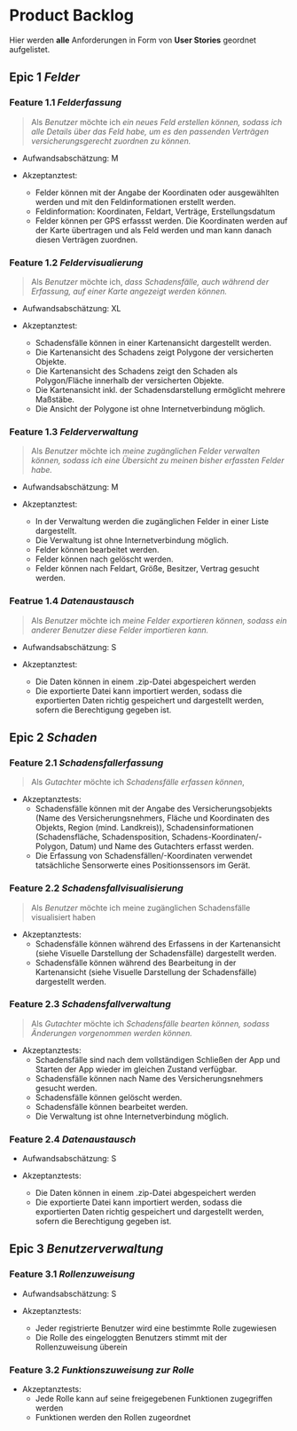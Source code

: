 # Product Backlog

Hier werden **alle** Anforderungen in Form von **User Stories** geordnet aufgelistet.

## Epic 1 *Felder*

### Feature 1.1 *Felderfassung*

> Als *Benutzer*  möchte ich *ein neues Feld erstellen können, sodass ich alle Details über das Feld habe, um es den passenden Verträgen versicherungsgerecht zuordnen zu können.*

- Aufwandsabschätzung: M

- Akzeptanztest:
    - Felder können mit der Angabe der Koordinaten oder ausgewählten werden und mit den Feldinformationen erstellt werden.
    - Feldinformation: Koordinaten, Feldart, Verträge, Erstellungsdatum
    - Felder können per GPS erfassst werden. Die Koordinaten werden auf der Karte übertragen und als Feld werden und man kann danach diesen Verträgen zuordnen.

    <!-- Felder können mittels Touch die Ecken für das Feld festlegen und die Fläche wird daraus berechnet und kann danach einem Verträgen zugeordnet werden. -->

### Feature 1.2 *Feldervisualierung*

> Als *Benutzer* möchte ich, *dass Schadensfälle, auch während der Erfassung, auf einer Karte angezeigt werden können.*

- Aufwandsabschätzung: XL

- Akzeptanztest:
    - Schadensfälle können in einer Kartenansicht dargestellt werden.
    - Die Kartenansicht des Schadens zeigt Polygone der versicherten Objekte.
    - Die Kartenansicht des Schadens zeigt den Schaden als Polygon/Fläche innerhalb der versicherten Objekte.
    - Die Kartenansicht inkl. der Schadensdarstellung ermöglicht mehrere Maßstäbe.
    - Die Ansicht der Polygone ist ohne Internetverbindung möglich.

### Feature 1.3 *Felderverwaltung*

> Als *Benutzer* möchte ich *meine zugänglichen Felder verwalten können, sodass ich eine Übersicht zu meinen bisher erfassten Felder habe.*

- Aufwandsabschätzung: M

- Akzeptanztest:
    - In der Verwaltung werden die zugänglichen Felder in einer Liste dargestellt.
    - Die Verwaltung ist ohne Internetverbindung möglich.
    - Felder können bearbeitet werden.
    - Felder können nach gelöscht werden.
    - Felder können nach Feldart, Größe, Besitzer, Vertrag gesucht werden.

### Featrue 1.4 *Datenaustausch*
> Als *Benutzer* möchte ich *meine Felder exportieren können, sodass ein anderer Benutzer diese Felder importieren kann.*

- Aufwandsabschätzung: S

- Akzeptanztest:
    - Die Daten können in einem .zip-Datei abgespeichert werden
    - Die exportierte Datei kann importiert werden, sodass die exportierten Daten richtig gespeichert und dargestellt werden, sofern die Berechtigung gegeben ist.

## Epic 2 *Schaden*

### Feature 2.1 *Schadensfallerfassung*
> Als *Gutachter* möchte ich *Schadensfälle erfassen können*, 

- Akzeptanztests:
    - Schadensfälle können mit der Angabe des Versicherungsobjekts (Name des Versicherungsnehmers, Fläche und Koordinaten des Objekts, Region (mind. Landkreis)), Schadensinformationen (Schadensfläche, Schadensposition, Schadens-Koordinaten/-Polygon, Datum) und Name des Gutachters erfasst werden.
    - Die Erfassung von Schadensfällen/-Koordinaten verwendet tatsächliche Sensorwerte eines Positionssensors im Gerät.

### Feature 2.2 *Schadensfallvisualisierung*
> Als *Benutzer* möchte ich meine zugänglichen Schadensfälle visualisiert haben 

- Akzeptanztests:
    - Schadensfälle können während des Erfassens in der Kartenansicht (siehe Visuelle Darstellung der Schadensfälle) dargestellt werden.
    - Schadensfälle können während des Bearbeitung in der Kartenansicht (siehe Visuelle Darstellung der Schadensfälle) dargestellt werden.

### Feature 2.3 *Schadensfallverwaltung*

> Als *Gutachter* möchte ich *Schadensfälle bearten können, sodass Änderungen vorgenommen werden können.*

- Akzeptanztests:
    - Schadensfälle sind nach dem vollständigen Schließen der App und Starten der App wieder im gleichen Zustand verfügbar.
    - Schadensfälle können nach Name des Versicherungsnehmers gesucht werden.
    - Schadensfälle können gelöscht werden.
    - Schadensfälle können bearbeitet werden.
    - Die Verwaltung ist ohne Internetverbindung möglich.

### Feature 2.4 *Datenaustausch*

- Aufwandsabschätzung: S

- Akzeptanztests:
    - Die Daten können in einem .zip-Datei abgespeichert werden
    - Die exportierte Datei kann importiert werden, sodass die exportierten Daten richtig gespeichert und dargestellt werden, sofern die Berechtigung gegeben ist.

## Epic 3 *Benutzerverwaltung*

### Feature 3.1 *Rollenzuweisung*

- Aufwandsabschätzung: S


- Akzeptanztests:
    - Jeder registrierte Benutzer wird eine bestimmte Rolle zugewiesen
    - Die Rolle des eingeloggten Benutzers stimmt mit der Rollenzuweisung überein

### Feature 3.2 *Funktionszuweisung zur Rolle*

- Akzeptanztests:
    - Jede Rolle kann auf seine freigegebenen Funktionen zugegriffen werden
    - Funktionen werden den Rollen zugeordnet